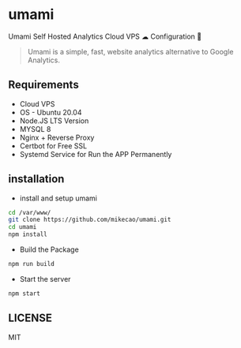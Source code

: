 # umami

Umami Self Hosted Analytics Cloud VPS ☁ Configuration 🔧

> Umami is a simple, fast, website analytics alternative to Google Analytics.

## Requirements

- Cloud VPS
- OS - Ubuntu 20.04
- Node.JS LTS Version
- MYSQL 8
- Nginx + Reverse Proxy
- Certbot for Free SSL
- Systemd Service for Run the APP Permanently

## installation

- install and setup umami

```sh
cd /var/www/
git clone https://github.com/mikecao/umami.git
cd umami
npm install
```

- Build the Package

```sh
npm run build
```

- Start the server

```sh
npm start
```

## LICENSE

MIT
